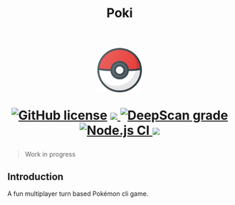 <h1 align="center">
Poki
<br> <br>
<p>
<img src="./static/pokeball.svg" width="100">
</p>

<p>
<a href="https://github.com/Tech-Phantoms/pokemon-cli-game/blob/main/LICENSE"><img alt="GitHub license" src="https://img.shields.io/github/license/Tech-Phantoms/pokemon-cli-game"></a>

<a href="https://github.com/Tech-Phantoms/pokemon-cli-game/pulls">
<img src="https://img.shields.io/badge/PRs-open-green">
</a>
<a href="https://deepscan.io/dashboard#view=project&tid=8580&pid=16849&bid=368882"><img src="https://deepscan.io/api/teams/8580/projects/16849/branches/368882/badge/grade.svg" alt="DeepScan grade"></a>
<a href="https://github.com/Tech-Phantoms/pokemon-cli-game/actions/workflows/node.js.yml">
<img src="https://github.com/Tech-Phantoms/pokemon-cli-game/actions/workflows/node.js.yml/badge.svg" alt="Node.js CI">
</a>
<a href="https://codecov.io/gh/Tech-Phantoms/Poki">
<img src="https://codecov.io/gh/Tech-Phantoms/Poki/branch/main/graph/badge.svg?token=FYklvhHRMn"/>
</a>

</p>
</h1>

> Work in progress

## Introduction

A fun multiplayer turn based Pokémon cli game.
